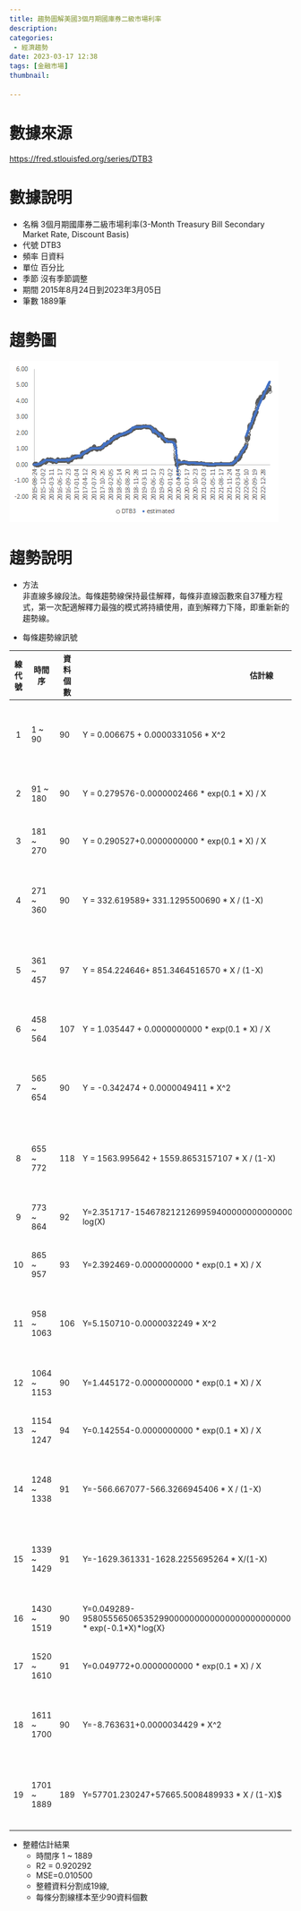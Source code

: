 ```yaml
---
title: 趨勢圖解美國3個月期國庫券二級市場利率
description: 
categories:
 - 經濟趨勢
date: 2023-03-17 12:38
tags: [金融市場]
thumbnail: 

---
```


# 數據來源

https://fred.stlouisfed.org/series/DTB3

# 數據說明

- 名稱  3個月期國庫券二級市場利率(3-Month Treasury Bill Secondary Market Rate, Discount Basis)
- 代號  DTB3
- 頻率  日資料
- 單位  百分比
- 季節  沒有季節調整
- 期間  2015年8月24日到2023年3月05日
- 筆數  1889筆

# 趨勢圖

![](https://raw.githubusercontent.com/meiyulee/pic001/master/econ/3-Month_Treasury_Bill_Secondary_Market_Rate_20230315.png)

# 趨勢說明

- 方法  
  非直線多線段法。每條趨勢線保持最佳解釋，每條非直線函數來自37種方程式，第一次配適解釋力最強的模式將持續使用，直到解釋力下降，即重新新的趨勢線。

- 每條趨勢線訊號

| 線代號 | 時間序 | 資料個數 | 估計線 | R2 | 意義 |
| :----: | ---- | ---- | ---- | ---- | ---- |
| 1 | 1 ~ 90 | 90 | Y = 0.006675 + 0.0000331056 \* X^2 | 0.781438 | 穩定快速上升|
| 2 | 91 ~ 180 | 90 | Y = 0.279576-0.0000002466 \* exp(0.1 \* X) / X | 0.183634 | 稍強下降 |
| 3 | 181 ~ 270 | 90 | Y = 0.290527+0.0000000000 \* exp(0.1 \* X) / X | 0.157367| 稍強上升 |
| 4 | 271 ~ 360 | 90 | Y = 332.619589+ 331.1295500690 \* X / (1-X) | 0.822171 | 稍微劇烈上升 |
| 5 | 361 ~ 457 | 97 | Y = 854.224646+ 851.3464516570 \* X / (1-X) | 0.927438 | 稍微劇烈上升 |
| 6 | 458 ~ 564 | 107 | Y = 1.035447 + 0.0000000000 \* exp(0.1 \* X) / X | 0.753970 | 稍強上升 |
| 7 | 565 ~ 654 | 90 | Y = -0.342474 + 0.0000049411 \* X^2 | 0.946521 | 穩定快速上升 |
| 8 | 655 ~ 772 | 118 | Y = 1563.995642 + 1559.8653157107 \* X / (1-X) | 0.941106 | 稍微劇烈上升 |
| 9 | 773 ~ 864 | 92 | Y=2.351717-154678212126995940000000000000000.0000000000 \* exp(-0.1 \* X) \* log(X) | 0.778443 | 微強上升 |
| 10| 865 ~ 957 | 93 | Y=2.392469-0.0000000000 \* exp(0.1 \* X) / X | 0.950717 | 稍強下降 |
| 11| 958 ~ 1063 | 106 | Y=5.150710-0.0000032249 \* X^2 | 0.927446 | 穩定快速下降 |
| 12| 1064 ~ 1153 | 90 | Y=1.445172-0.0000000000 \* exp(0.1 \* X) / X | 0.720302 | 稍強下降 |
| 13| 1154 ~ 1247 | 94 | Y=0.142554-0.0000000000 \* exp(0.1 \* X) / X | 0.221430 | 稍強下降 |
| 14| 1248 ~ 1338 | 91 | Y=-566.667077-566.3266945406 \* X / (1-X) | 0.510522 | 稍微劇烈下降 |
| 15| 1339 ~ 1429 | 91 | Y=-1629.361331-1628.2255695264 \* X/(1-X) | 0.756497 | 稍微劇烈下降 |
| 16| 1430 ~ 1519 | 90 | Y=0.049289-958055565065352990000000000000000000000000000000000000000000.0000000000 \* exp(-0.1\*X)\*log{X} | 0.605987 | 微強上升 |
| 17| 1520 ~ 1610 | 91 | Y=0.049772+0.0000000000 \* exp(0.1 \* X) / X | 0.926328 | 稍強上升 |
| 18| 1611 ~ 1700 | 90 | Y=-8.763631+0.0000034429 \* X^2 | 0.958782 | 穩定快速上升 |
| 19| 1701 ~ 1889 | 189 | Y=57701.230247+57665.5008489933 \* X / (1-X)$ | 0.953967 | 稍微劇烈上升 |                                                                        

- 整體估計結果
  - 時間序 1 ~ 1889
  - R2 = 0.920292
  - MSE=0.010500
  - 整體資料分割成19線,
  - 每條分割線樣本至少90資料個數


